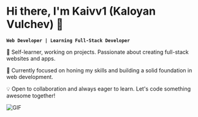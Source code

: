 # Hi there, I'm Kaivv1 (Kaloyan Vulchev) 👋

**`Web Developer | Learning Full-Stack Developer`**

🚀 Self-learner, working on projects. Passionate about creating full-stack websites and apps.

🌱 Currently focused on honing my skills and building a solid foundation in web development.

💡 Open to collaboration and always eager to learn. Let's code something awesome together!

![GIF](https://media.giphy.com/media/v1.Y2lkPTc5MGI3NjExdXMzemxxeXk1ZXIwYjgyZW9xbzdlbmlwNWdoaHNtbGd0N3Z3cXMybSZlcD12MV9pbnRlcm5hbF9naWZfYnlfaWQmY3Q9Zw/m8jPxnABaL6dhnceRP/giphy.gif)

